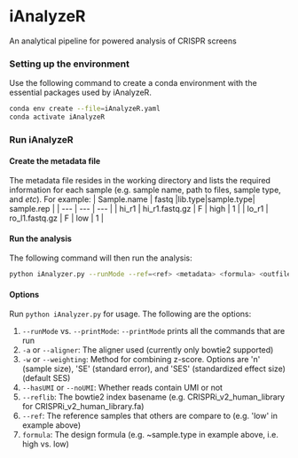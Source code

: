 # iAnalyzeR
An analytical pipeline for powered analysis of CRISPR screens

### Setting up the environment
Use the following command to create a conda environment with the essential packages used by iAnalyzeR.
```bash
conda env create --file=iAnalyzeR.yaml
conda activate iAnalyzeR
```
### Run iAnalyzeR
#### Create the metadata file
The metadata file resides in the working directory and lists the required information for each sample (e.g. sample name, path to files, sample type, and *etc*). For example:
| Sample.name  |    fastq         |lib.type|sample.type| sample.rep |
| --- | --- | --- |
| hi_r1        | hi_r1.fastq.gz   |   F    |     high   |      1 |
| lo_r1        | ro_l1.fastq.gz   |   F    |     low    |      1 |

#### Run the analysis
The following command will then run the analysis:
```bash
python iAnalyzer.py --runMode --ref=<ref> <metadata> <formula> <outfile.txt>
```
#### Options
Run `python iAnalyzer.py` for usage.
The following are the options:
1. `--runMode` vs. `--printMode`: `--printMode` prints all the commands that are run
2. `-a` or `--aligner`: The aligner used (currently only bowtie2 supported)
3. `-w` or `--weighting`: Method for combining z-score. Options are 'n' (sample size), 'SE' (standard error), and 'SES' (standardized effect size) (default SES)
4. `--hasUMI` or `--noUMI`: Whether reads contain UMI or not
5. `--reflib`: The bowtie2 index basename (e.g. CRISPRi_v2_human_library for CRISPRi_v2_human_library.fa)
6. `--ref`: The reference samples that others are compare to (e.g. 'low' in example above)
7. `formula`: The design formula (e.g. ~sample.type in example above, i.e. high vs. low)
